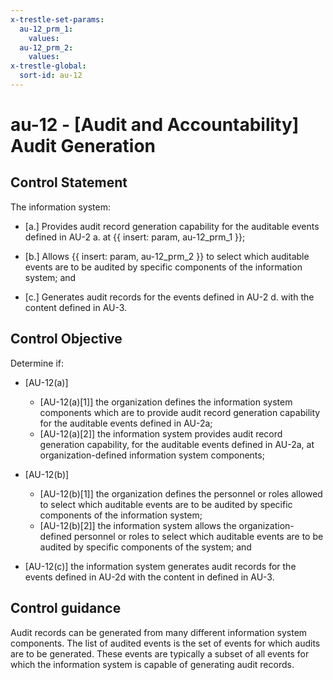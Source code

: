 ```yaml
---
x-trestle-set-params:
  au-12_prm_1:
    values:
  au-12_prm_2:
    values:
x-trestle-global:
  sort-id: au-12
---
```


# au-12 - \[Audit and Accountability\] Audit Generation

## Control Statement

The information system:

- \[a.\] Provides audit record generation capability for the auditable events defined in AU-2 a. at {{ insert: param, au-12_prm_1 }};

- \[b.\] Allows {{ insert: param, au-12_prm_2 }} to select which auditable events are to be audited by specific components of the information system; and

- \[c.\] Generates audit records for the events defined in AU-2 d. with the content defined in AU-3.

## Control Objective

Determine if:

- \[AU-12(a)\]

  - \[AU-12(a)[1]\] the organization defines the information system components which are to provide audit record generation capability for the auditable events defined in AU-2a;
  - \[AU-12(a)[2]\] the information system provides audit record generation capability, for the auditable events defined in AU-2a, at organization-defined information system components;

- \[AU-12(b)\]

  - \[AU-12(b)[1]\] the organization defines the personnel or roles allowed to select which auditable events are to be audited by specific components of the information system;
  - \[AU-12(b)[2]\] the information system allows the organization-defined personnel or roles to select which auditable events are to be audited by specific components of the system; and

- \[AU-12(c)\] the information system generates audit records for the events defined in AU-2d with the content in defined in AU-3.

## Control guidance

Audit records can be generated from many different information system components. The list of audited events is the set of events for which audits are to be generated. These events are typically a subset of all events for which the information system is capable of generating audit records.
